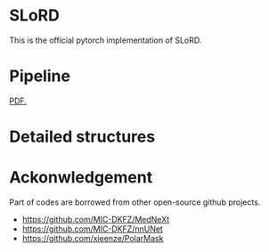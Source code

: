 # SLoRD

This is the official pytorch implementation of SLoRD.

# Pipeline
<a href="AlexYouXin.github.io/SLoRD-VerSe/pipeline_refined.pdf" target="_blank">PDF.</a>

# Detailed structures


# Ackonwledgement
Part of codes are borrowed from other open-source github projects.

* https://github.com/MIC-DKFZ/MedNeXt
* https://github.com/MIC-DKFZ/nnUNet
* https://github.com/xieenze/PolarMask
